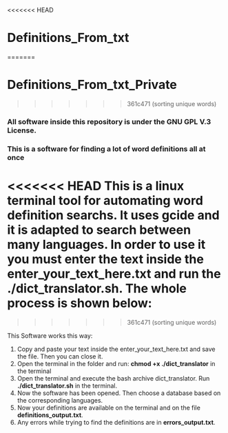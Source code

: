 <<<<<<< HEAD
# Definitions_From_txt
=======
# Definitions_From_txt_Private
>>>>>>> 361c471 (sorting unique words)

### All software inside this repository is under the GNU GPL V.3 License.

### This is a software for finding a lot of word definitions all at once
<<<<<<< HEAD
This is a linux terminal tool for automating word definition searchs. It uses gcide and it is adapted to search between many languages. In order to use it you must enter the text inside the enter_your_text_here.txt and run the ./dict_translator.sh. The whole process is shown below:
=======
>>>>>>> 361c471 (sorting unique words)

This Software works this way:

1. Copy and paste your text inside the enter_your_text_here.txt and save the file. Then you can close it.
2. Open the terminal in the folder and run: **chmod +x ./dict_translator** in the terminal
2. Open the terminal and execute the bash archive dict_translator. Run **./dict_translator.sh** in the terminal.
3. Now the software has been opened. Then choose a database based on the corresponding languages.
4. Now your definitions are available on the terminal and on the file **definitions_output.txt**.
5. Any errors while trying to find the definitions are in **errors_output.txt**.
